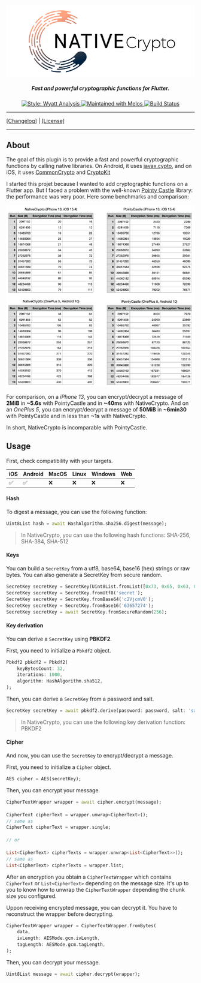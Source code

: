 <p align="center">
<img width="700px" src="resources/native_crypto.png" style="background-color: rgb(255,255,255)">
<h5 align="center">Fast and powerful cryptographic functions for Flutter.</h5>
</p>

<p align="center">
<a href="https://git.wyatt-studio.fr/Wyatt-FOSS/wyatt-packages/src/branch/master/packages/wyatt_analysis">
<img src="https://img.shields.io/badge/Style-Wyatt%20Analysis-blue.svg?style=flat-square" alt="Style: Wyatt Analysis" />
</a>

<a href="https://github.com/invertase/melos">
<img src="https://img.shields.io/badge/Maintained%20with-melos-f700ff.svg?style=flat-square" alt="Maintained with Melos" />
</a>

<a href="https://drone.wyatt-studio.fr/hugo/native-crypto">
<img src="https://drone.wyatt-studio.fr/api/badges/hugo/native-crypto/status.svg" alt="Build Status" />
</a>
</p>

---

[[Changelog]](./CHANGELOG.md) | [[License]](./LICENSE)

---

## About

The goal of this plugin is to provide a fast and powerful cryptographic functions by calling native libraries. On Android, it uses [javax.cypto](https://developer.android.com/reference/javax/crypto/package-summary), and on iOS, it uses [CommonCrypto](https://opensource.apple.com/source/CommonCrypto/) and [CryptoKit](https://developer.apple.com/documentation/cryptokit/)

I started this projet because I wanted to add cryptographic functions on a Flutter app. But I faced a problem with the well-known [Pointy Castle](https://pub.dev/packages/pointycastle) library: the performance was very poor. Here some benchmarks and comparison:

![](resources/benchmarks.png)

For comparison, on a *iPhone 13*, you can encrypt/decrypt a message of **2MiB** in **~5.6s** with PointyCastle and in **~40ms** with NativeCrypto. And on an *OnePlus 5*, you can encrypt/decrypt a message of **50MiB** in **~6min30** with PointyCastle and in less than **~1s** with NativeCrypto.

In short, NativeCrypto is incomparable with PointyCastle.

## Usage

First, check compatibility with your targets.

| iOS | Android | MacOS | Linux | Windows | Web |
| --- | ------- | ----- | ----- | ------- | --- |
| ✅  | ✅      | ❌     | ❌     | ❌      | ❌  |

#### Hash

To digest a message, you can use the following function:

```dart
Uint8List hash = await HashAlgorithm.sha256.digest(message);
```

> In NativeCrypto, you can use the following hash functions: SHA-256, SHA-384, SHA-512

#### Keys

You can build a `SecretKey` from a utf8, base64, base16 (hex) strings or raw bytes. You can also generate a SecretKey from secure random.

```dart
SecretKey secretKey = SecretKey(Uint8List.fromList([0x73, 0x65, 0x63, 0x72, 0x65, 0x74]));
SecretKey secretKey = SecretKey.fromUtf8('secret');
SecretKey secretKey = SecretKey.fromBase64('c2VjcmV0');
SecretKey secretKey = SecretKey.fromBase16('63657274');
SecretKey secretKey = await SecretKey.fromSecureRandom(256);
```

#### Key derivation

You can derive a `SecretKey` using **PBKDF2**.

First, you need to initialize a `Pbkdf2` object.

```dart
Pbkdf2 pbkdf2 = Pbkdf2(
    keyBytesCount: 32,
    iterations: 1000,
    algorithm: HashAlgorithm.sha512,
);
```

Then, you can derive a `SecretKey` from a password and salt.

```dart
SecretKey secretKey = await pbkdf2.derive(password: password, salt: 'salt');
```

> In NativeCrypto, you can use the following key derivation function: PBKDF2

#### Cipher

And now, you can use the `SecretKey` to encrypt/decrypt a message.

First, you need to initialize a `Cipher` object.

```dart
AES cipher = AES(secretKey);
```

Then, you can encrypt your message.

```dart
CipherTextWrapper wrapper = await cipher.encrypt(message);

CipherText cipherText = wrapper.unwrap<CipherText>();
// same as
CipherText cipherText = wrapper.single;

// or

List<CipherText> cipherTexts = wrapper.unwrap<List<CipherText>>();
// same as
List<CipherText> cipherTexts = wrapper.list;
```

After an encryption you obtain a `CipherTextWrapper` which contains `CipherText` or `List<CipherText>` depending on the message size. It's up to you to know how to unwrap the `CipherTextWrapper` depending the chunk size you configured.

Uppon receiving encrypted message, you can decrypt it.
You have to reconstruct the wrapper before decrypting.

```dart
CipherTextWrapper wrapper = CipherTextWrapper.fromBytes(
    data,
    ivLength: AESMode.gcm.ivLength,
    tagLength: AESMode.gcm.tagLength,
);
```

Then, you can decrypt your message.

```dart
Uint8List message = await cipher.decrypt(wrapper);
```